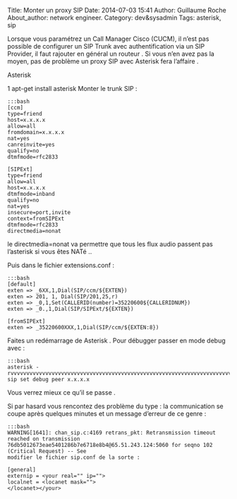 Title: Monter un proxy SIP
Date: 2014-07-03 15:41
Author: Guillaume Roche
About_author: network engineer.
Category: dev&sysadmin
Tags: asterisk, sip

Lorsque vous paramétrez un Call Manager Cisco (CUCM), il n’est pas possible de configurer un SIP Trunk avec authentification via un SIP Provider, il faut rajouter en général un routeur . Si vous n’en avez pas la moyen, pas de problème un proxy SIP avec Asterisk fera l’affaire .

Asterisk

1
apt-get install asterisk
Monter le trunk SIP :

	:::bash
	[ccm]
	type=friend
	host=x.x.x.x
	allow=all
	fromdomain=x.x.x.x
	nat=yes
	canreinvite=yes
	qualify=no
	dtmfmode=rfc2833

	[SIPExt]
	type=friend
	allow=all
	host=x.x.x.x
	dtmfmode=inband
	qualify=no
	nat=yes
	insecure=port,invite
	context=fromSIPExt
	dtmfmode=rfc2833
	directmedia=nonat

le directmedia=nonat va permettre que tous les flux audio passent pas l’asterisk si vous êtes NATé ..

Puis dans le fichier extensions.conf :

	:::bash
	[default]
	exten => _6XX,1,Dial(SIP/ccm/${EXTEN})
	exten => 201, 1, Dial(SIP/201,25,r)
	exten => _0,1,Set(CALLERID(number)=35220600${CALLERIDNUM})
	exten => _0.,1,Dial(SIP/SIPExt/${EXTEN})
	 
	[fromSIPExt]
	exten => _35220600XXX,1,Dial(SIP/ccm/${EXTEN:8})
	
Faites un redémarrage de Asterisk .
Pour débugger passer en mode debug avec :

	:::bash
	asterisk -rvvvvvvvvvvvvvvvvvvvvvvvvvvvvvvvvvvvvvvvvvvvvvvvvvvvvvvvvvvvvvvvvvvvvvvvvvvvvvvvv
 	sip set debug peer x.x.x.x

Vous verrez mieux ce qu’il se passe .

Si par hasard vous rencontez des problème du type : la communication se coupe après quelques minutes et un message d’erreur de ce genre :

	:::bash
	WARNING[1641]: chan_sip.c:4169 retrans_pkt: Retransmission timeout reached on transmission 76db5012673eae5401286b7e6718e8b4@65.51.243.124:5060 for seqno 102 (Critical Request) -- See  
	modifier le fichier sip.conf de la sorte :

	[general]
	externip = <your real="" ip=""> 
	localnet = <locanet mask="">
	</locanet></your>